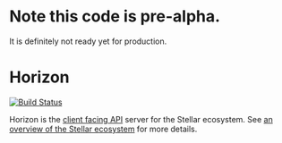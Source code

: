 # Note this code is pre-alpha. 
It is definitely not ready yet for production.
 
# Horizon
[![Build Status](https://travis-ci.org/stellar/go-horizon.svg?branch=master)](https://travis-ci.org/stellar/go-horizon)

Horizon is the [client facing API](http://docs.stellarhorizon.apiary.io) server for the Stellar ecosystem.  See [an overview of the Stellar ecosystem](https://www.stellar.org/galaxy/getting-started/) for more details.